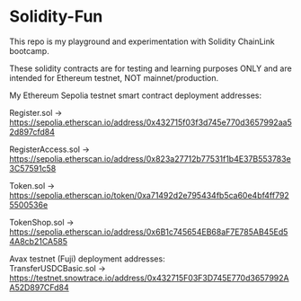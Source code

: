 # Solidity-Fun
This repo is my playground and experimentation with Solidity ChainLink bootcamp.  

These solidity contracts are for testing and learning purposes ONLY and are intended for Ethereum testnet, NOT mainnet/production.

My Ethereum Sepolia testnet smart contract deployment addresses:  

Register.sol -> https://sepolia.etherscan.io/address/0x432715f03f3d745e770d3657992aa52d897cfd84  

RegisterAccess.sol -> https://sepolia.etherscan.io/address/0x823a27712b77531f1b4E37B553783e3C57591c58  

Token.sol -> https://sepolia.etherscan.io/token/0xa71492d2e795434fb5ca60e4bf4ff7925500536e  

TokenShop.sol -> https://sepolia.etherscan.io/address/0x6B1c745654EB68aF7E785AB45Ed54A8cb21CA585  



Avax testnet (Fuji) deployment addresses:    
TransferUSDCBasic.sol -> https://testnet.snowtrace.io/address/0x432715F03F3D745E770d3657992AA52D897CFd84